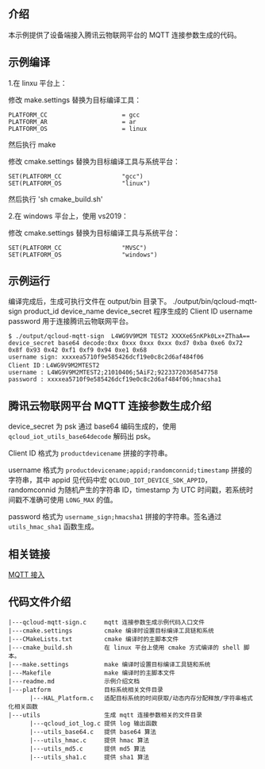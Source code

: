 ## 介绍
本示例提供了设备端接入腾讯云物联网平台的 MQTT 连接参数生成的代码。

## 示例编译
1.在 linxu 平台上：

修改 make.settings 替换为目标编译工具：
```
PLATFORM_CC                 	= gcc
PLATFORM_AR                 	= ar
PLATFORM_OS                     = linux
```
然后执行 make

修改 cmake.settings 替换为目标编译工具与系统平台：
```
SET(PLATFORM_CC                 "gcc")
SET(PLATFORM_OS                 "linux")
```
然后执行 'sh cmake_build.sh'

2.在 windows 平台上，使用 vs2019：

修改 cmake.settings 替换为目标编译工具与系统平台：
```
SET(PLATFORM_CC                 "MVSC")
SET(PLATFORM_OS                 "windows")
```

## 示例运行
编译完成后，生成可执行文件在 output/bin 目录下。
./output/bin/qcloud-mqtt-sign product_id device_name device_secret
程序生成的 Client ID username password 用于连接腾讯云物联网平台。
```
$ ./output/qcloud-mqtt-sign  L4WG9V9M2M TEST2 XXXXe65nKPk0Lx+ZThaA==
device_secret base64 decode:0xx 0xxx 0xxx 0xxx 0xd7 0xba 0xe6 0x72 0x8f 0x93 0x42 0xf1 0xf9 0x94 0xe1 0x68
username sign: xxxxea5710f9e585426dcf19e0c8c2d6af484f06
Client ID：L4WG9V9M2MTEST2
username : L4WG9V9M2MTEST2;21010406;5AiF2;92233720368547758
password : xxxxea5710f9e585426dcf19e0c8c2d6af484f06;hmacsha1
```

## 腾讯云物联网平台 MQTT 连接参数生成介绍

device_secret 为 psk 通过 base64 编码生成的，使用 `qcloud_iot_utils_base64decode` 解码出 psk。

Client ID 格式为 `productdevicename` 拼接的字符串。

username 格式为  `productdevicename;appid;randomconnid;timestamp` 拼接的字符串，其中 appid 见代码中宏 `QCLOUD_IOT_DEVICE_SDK_APPID`，randomconnid 为随机产生的字符串 ID，timestamp 为 UTC 时间戳，若系统时间戳不准确可使用 `LONG_MAX` 的值。

password 格式为 `username_sign;hmacsha1` 拼接的字符串。签名通过 `utils_hmac_sha1` 函数生成。

## 相关链接

[MQTT 接入](https://cloud.tencent.com/document/product/634/32546)

## 代码文件介绍
```
|---qcloud-mqtt-sign.c     mqtt 连接参数生成示例代码入口文件
|---cmake.settings         cmake 编译时设置目标编译工具链和系统
|---CMakeLists.txt         cmake 编译时的主脚本文件
|---cmake_build.sh         在 linux 平台上使用 cmake 方式编译的 shell 脚本。
|---make.settings          make 编译时设置目标编译工具链和系统
|---Makefile               make 编译时的主脚本文件
|---readme.md              示例介绍文档
|---platform               目标系统相关文件目录
      |---HAL_Platform.c   适配目标系统的时间获取/动态内存分配释放/字符串格式化相关函数
|---utils                  生成 mqtt 连接参数相关的文件目录
      |---qcloud_iot_log.c 提供 log 输出函数
      |---utils_base64.c   提供 base64 算法
      |---utils_hmac.c     提供 hmac 算法
      |---utils_md5.c      提供 md5 算法
      |---utils_sha1.c     提供 sha1 算法
```